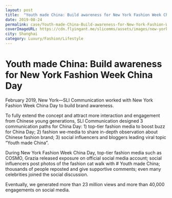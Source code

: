 ```yaml
---
layout: post
title:  "Youth made China: Build awareness for New York Fashion Week China Day"
date: 2019-08-24
permalink: case/Youth-made-China-Build-awareness-for-New-York-Fashion-Week-China-Day
coverImageURL: https://cdn.flyingant.me/slicomms/assets/images/new-york-fashion-week/image-1.jpg
city: Shanghai
category: Luxury/Fashion/Lifestyle
---
```

<h1>Youth made China: Build awareness for New York Fashion Week China Day</h1>
<div class='carousel'>
  <div class='item'>
    <div style="background: url('https://cdn.flyingant.me/slicomms/assets/images/new-york-fashion-week/image-1.jpg');background-size: contain;background-repeat: no-repeat;background-position: center;"></div>
  </div>
  <div class='item'>
    <div style="background: url('https://cdn.flyingant.me/slicomms/assets/images/new-york-fashion-week/image-2.jpg');background-size: contain;background-repeat: no-repeat;background-position: center;"></div>
  </div>
  <div class='item'>
    <div style="background: url('https://cdn.flyingant.me/slicomms/assets/images/new-york-fashion-week/image-3.jpg');background-size: contain;background-repeat: no-repeat;background-position: center;"></div>
  </div>
  <div class='item'>
    <div style="background: url('https://cdn.flyingant.me/slicomms/assets/images/new-york-fashion-week/image-4.jpg');background-size: contain;background-repeat: no-repeat;background-position: center;"></div>
  </div>
  <div class='item'>
    <div style="background: url('https://cdn.flyingant.me/slicomms/assets/images/new-york-fashion-week/image-5.jpg');background-size: contain;background-repeat: no-repeat;background-position: center;"></div>
  </div>
  <div class='item'>
    <div style="background: url('https://cdn.flyingant.me/slicomms/assets/images/new-york-fashion-week/image-6.jpg');background-size: contain;background-repeat: no-repeat;background-position: center;"></div>
  </div>
  <div class='item'>
    <div style="background: url('https://cdn.flyingant.me/slicomms/assets/images/new-york-fashion-week/image-7.jpg');background-size: contain;background-repeat: no-repeat;background-position: center;"></div>
  </div>
  <div class='item'>
    <div style="background: url('https://cdn.flyingant.me/slicomms/assets/images/new-york-fashion-week/image-8.jpg');background-size: contain;background-repeat: no-repeat;background-position: center;"></div>
  </div>
  <div class='item'>
    <div style="background: url('https://cdn.flyingant.me/slicomms/assets/images/new-york-fashion-week/image-9.jpg');background-size: contain;background-repeat: no-repeat;background-position: center;"></div>
  </div>
  <div class='item'>
    <div style="background: url('https://cdn.flyingant.me/slicomms/assets/images/new-york-fashion-week/image-10.jpg');background-size: contain;background-repeat: no-repeat;background-position: center;"></div>
  </div>
</div>
<p>
February 2019, New York—SLI Communication worked with New York Fashion Week China Day to build brand awareness.
</p>
<p>
To fully extend the concept and attract more interaction and engagement from Chinese young generations, SLI Communication designed 3 communication paths for China Day: 1) top-tier fashion media to boost buzz for China Day; 2) fashion we-media to share in-depth observation about Chinese fashion brand; 3) social influencers and bloggers leading viral topic “Youth made China”.
</p>
<p>
During New York Fashion Week China Day, top-tier fashion media such as COSMO, Grazia released exposure on official social media account; social influencers post photos of the fashion cat walk with # Youth made China; thousands of people reposted and give supportive comments; even many celebrities joined the social discussion. 
</p>
<p>
Eventually, we generated more than 23 million views and more than 40,000 engagements on social media.
</p>
